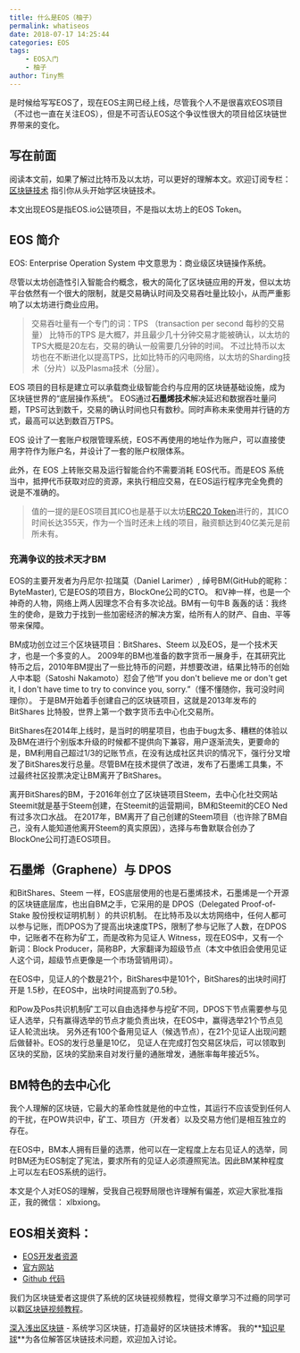 ```yaml
---
title: 什么是EOS（柚子）
permalink: whatiseos
date: 2018-07-17 14:25:44
categories: EOS
tags:
    - EOS入门
    - 柚子
author: Tiny熊
---
```


是时候给写写EOS了，现在EOS主网已经上线，尽管我个人不是很喜欢EOS项目（不过也一直在关注EOS），但是不可否认EOS这个争议性很大的项目给区块链世界带来的变化。

<!-- more -->

## 写在前面

阅读本文前，如果了解过比特币及以太坊，可以更好的理解本文。欢迎订阅专栏：[区块链技术](https://xiaozhuanlan.com/blockchaincore)
指引你从头开始学区块链技术。

本文出现EOS是指EOS.io公链项目，不是指以太坊上的EOS Token。


## EOS 简介

EOS: Enterprise Operation System 中文意思为：商业级区块链操作系统。

尽管以太坊创造性引入智能合约概念，极大的简化了区块链应用的开发，但以太坊平台依然有一个很大的限制，就是交易确认时间及交易吞吐量比较小，从而严重影响了以太坊进行商业应用。

> 交易吞吐量有一个专门的词：TPS （transaction per second 每秒的交易量） 比特币的TPS 是大概7，并且最少几十分钟交易才能被确认，以太坊的TPS大概是20左右，交易的确认一般需要几分钟的时间。
> 不过比特币以太坊也在不断进化以提高TPS，比如比特币的闪电网络，以太坊的Sharding技术（分片）以及Plasma技术（分层）。

EOS 项目的目标是建立可以承载商业级智能合约与应用的区块链基础设施，成为区块链世界的“底层操作系统”。
EOS通过**石墨烯技术**解决延迟和数据吞吐量问题，TPS可达到数千，交易的确认时间也只有数秒。同时声称未来使用并行链的方式，最高可以达到数百万TPS。

EOS 设计了一套账户权限管理系统，EOS不再使用的地址作为账户，可以直接使用字符作为账户名，并设计了一套的账户权限体系。

此外，在 EOS 上转账交易及运行智能合约不需要消耗 EOS代币。而是EOS 系统当中，抵押代币获取对应的资源，来执行相应交易，在EOS运行程序完全免费的说是不准确的。


> 值的一提的是EOS项目其ICO也是基于以太坊[ERC20 Token](https://learnblockchain.cn/2018/01/12/create_token/)进行的，其ICO 时间长达355天，作为一个当时还未上线的项目，融资额达到40亿美元是前所未有。


### 充满争议的技术天才BM

EOS的主要开发者为丹尼尔·拉瑞莫（Daniel Larimer）, 绰号BM(GitHub的昵称：ByteMaster), 它是EOS的项目方，BlockOne公司的CTO。
和V神一样，也是一个神奇的人物，网络上两人因理念不合有多次论战。BM有一句牛B 轰轰的话：我终生的使命，是致力于找到一些加密经济的解决方案，给所有人的财产、自由、平等带来保障。

BM成功创立过三个区块链项目：BitShares、Steem 以及EOS，是一个技术天才，也是一个多变的人。
2009年的BM也准备的数字货币一展身手，在其研究比特币之后，2010年BM提出了一些比特币的问题，并想要改进，结果比特币的创始人中本聪（Satoshi Nakamoto）怼会了他“If you don't believe me or don't get it, I don't have time to try to convince you, sorry.”（懂不懂随你，我可没时间理你）。
于是BM开始着手创建自己的区块链项目，这就是2013年发布的 BitShares 比特股，世界上第一个数字货币去中心化交易所。

BitShares在2014年上线时，是当时的明星项目，也由于bug太多、糟糕的体验以及BM在进行个别版本升级的时候都不提供向下兼容，用户逐渐流失，更要命的是，BM利用自己超过1/3的记账节点，在没有达成社区共识的情况下，强行分叉增发了BitShares发行总量。尽管BM在技术提供了改进，发布了石墨烯工具集，不过最终社区投票决定让BM离开了BitShares。

离开BitShares的BM，于2016年创立了区块链项目Steem，去中心化社交网站Steemit就是基于Steem创建，在Steemit的运营期间，BM和Steemit的CEO Ned有过多次口水战。
在2017年，BM离开了自己创建的Steem项目（也许除了BM自己，没有人能知道他离开Steem的真实原因），选择与布鲁默联合创办了BlockOne公司打造EOS项目。


## 石墨烯（Graphene）与 DPOS

和BitShares、Steem 一样，EOS底层使用的也是石墨烯技术，石墨烯是一个开源的区块链底层库，也出自BM之手，它采用的是 DPOS（Delegated Proof-of-Stake 股份授权证明机制 ）的共识机制。
在比特币及以太坊网络中，任何人都可以参与记账，而DPOS为了提高出块速度TPS，限制了参与记账了人数，在DPOS中，记账者不在称为矿工，而是改称为见证人 Witness，现在EOS中，又有一个新词：Block Producer，简称BP，大家翻译为超级节点（本文中依旧会使用见证人这个词，超级节点更像是一个市场营销用词）。

在EOS中，见证人的个数是21个，BitShares中是101个，BitShares的出块时间打开是 1.5秒，在EOS中，出块时间提高到了0.5秒。

和Pow及Pos共识机制矿工可以自由选择参与挖矿不同，DPOS下节点需要参与见证人选举，只有赢得选举的节点才能负责出块，在EOS中，赢得选举21个节点见证人轮流出块。
另外还有100个备用见证人（候选节点），在21个见证人出现问题后做替补。EOS的发行总量是10亿， 见证人在完成打包交易区块后，可以领取到区块的奖励，区块的奖励来自对发行量的通胀增发，通胀率每年接近5%。


## BM特色的去中心化

我个人理解的区块链，它最大的革命性就是他的中立性，其运行不应该受到任何人的干扰，在POW共识中，矿工、项目方（开发者）以及交易方他们是相互独立的存在。

在EOS中，BM本人拥有巨量的选票，他可以在一定程度上左右见证人的选举，同时BM还为EOS制定了宪法，要求所有的见证人必须遵照宪法。因此BM某种程度上可以左右EOS系统的运行。

本文是个人对EOS的理解，受我自己视野局限也许理解有偏差，欢迎大家批准指正，我的微信： xlbxiong。


## EOS相关资料：
* [EOS开发者资源](https://developers.eos.io/)
* [官方网站](https://eos.io)
* [Github 代码](https://github.com/EOSIO)

我们为区块链爱者这提供了系统的区块链视频教程，觉得文章学习不过瘾的同学可以戳[区块链视频教程](https://learnblockchain.cn/course/)。

[深入浅出区块链](https://learnblockchain.cn/) - 系统学习区块链，打造最好的区块链技术博客。
我的**[知识星球](https://t.xiaomiquan.com/RfAu7uj)**为各位解答区块链技术问题，欢迎加入讨论。

